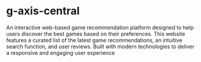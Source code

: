 # g-axis-central
An interactive web-based game recommendation platform designed to help users discover the best games based on their preferences. This website features a curated list of the latest game recommendations, an intuitive search function, and user reviews. Built with modern technologies to deliver a responsive and engaging user experience

